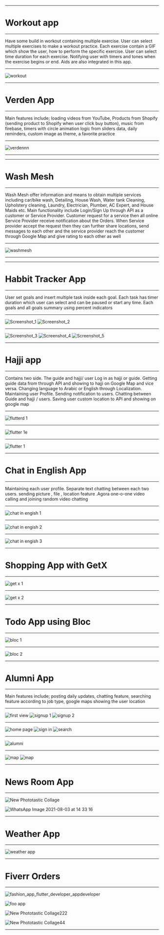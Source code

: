 
 
**********************************************************************************************************************************************************************
#                                                           Workout app
 **********************************************************************************************************************************************************************

Have some build in workout containing multiple exercise. User can select multiple exercises to make a workout practice. Each exercise contain a GIF which show the user, how to perform the specific exercise. User can select time duration for each exercise. Notifying user with timers and tones when the exercise begins or end. Aids are also integrated in this app.

 **********************************************************************************************************************************************************************
  

 ![workout](https://github.com/navidanchitrali/My-Portfolio/assets/48487470/9e7fae1a-ac94-4f91-b47d-a3d770e2bd55)


 
**********************************************************************************************************************************************************************


# Verden App

 **********************************************************************************************************************************************************************
Main features include;  loading videos from YouTube, Products from Shopify (sending product to Shopify when user click buy button), music from firebase, timers with circle animation logic from sliders data, daily reminders, custom image as theme, a favorite practice 

**********************************************************************************************************************************************************************
 
 
 ![verdennn](https://github.com/navidanchitrali/My-Portfolio/assets/48487470/b9841a63-e128-40b8-a90b-64982c31f987)


 
**********************************************************************************************************************************************************************

**********************************************************************************************************************************************************************


# Wash Mesh

 **********************************************************************************************************************************************************************
Wash Mesh offer information and means to obtain multiple services including car/bike wash, Detailing, House Wash, Water tank Cleaning, Upholstery cleaning, Laundry, Electrician, Plumber, AC Expert, and House Maids etc.
Main functionality include Login/Sign Up through API as a customer or Service Provider. Customer request for a service then all online Service Provider receive notification about the Orders. When Service provider accept the request then they can further share locations, send messages to each other and the service provider reach the customer through Google Map and give rating to each other as well
**********************************************************************************************************************************************************************
![washmesh](https://github.com/navidanchitrali/My-Portfolio/assets/48487470/5c98f697-4b4d-428b-b4a0-e0155413a6a4)

**********************************************************************************************************************************************************************
**********************************************************************************************************************************************************************
# Habbit Tracker App

**********************************************************************************************************************************************************************
User set goals and insert multiple task inside each goal. Each task has timer duration which user can select and can be paused or start any time. Each goals and all goals summary using percent indicators 

 ************************************************************************************************************************************************************  


![Screenshot_1](https://user-images.githubusercontent.com/48487470/190139825-f0a9286c-7aec-4ce7-babc-7015639f7671.jpg)   ![Screenshot_2](https://user-images.githubusercontent.com/48487470/190138984-69de267c-b7a9-49e4-890d-32522bb53b90.jpg)

**********************************************************************************************************************************************************************


![Screenshot_3](https://user-images.githubusercontent.com/48487470/190139567-098aae20-e2bd-49c4-adea-3746d1c43d94.jpg)    ![Screenshot_4](https://user-images.githubusercontent.com/48487470/190139690-b5b146a5-5d93-4a2e-adc4-4f049dc224b6.jpg)   ![Screenshot_5](https://user-images.githubusercontent.com/48487470/190139309-41c4ed57-cf7a-49aa-bf09-639def5c7ca7.jpg)

 
 ********************************************************************************************************************************************************************


 
#                                                           Hajji app

**********************************************************************************************************************************************************************

Contains two side. The guide and hajji/ user Log in as hajji or guide. Getting guide data from through API and showing to hajji on Google Map and vice versa. Changing language to Arabic or English through Localization. Maintaining user Profile. Sending notification to users. Chatting between Guide and hajji / users. Saving user custom location to API and showing on google map

 **********************************************************************************************************************************************************************
  
![flutterd 1](https://user-images.githubusercontent.com/48487470/191386925-3c80572a-9c4d-4ad9-82ef-8feb7c440123.jpg)

**********************************************************************************************************************************************************************

![flutter 1e](https://user-images.githubusercontent.com/48487470/191386972-a53258d5-819f-45d7-855d-c3d35277bbff.jpg)


**********************************************************************************************************************************************************************

![flutter 1](https://user-images.githubusercontent.com/48487470/191387006-bd2fadb4-0f5d-4896-bdd4-9848428b327c.jpg)



  *********************************************************************************************************************************************************************
 


 
#                                                         Chat in English App

**********************************************************************************************************************************************************************
Maintaining each user profile. Separate text chatting between each two users. sending picture , file , location feature .Agora one-o-one video calling and joining random video chatting

**********************************************************************************************************************************************************************
  


 
![chat in engish 1](https://user-images.githubusercontent.com/48487470/191489433-4cff3b2b-c232-4f1d-a075-512621cccc6c.jpg)

 *********************************************************************************************************************************************************************



![chat in engish 2](https://user-images.githubusercontent.com/48487470/191489841-bb8b7065-dd92-4973-bfd3-756e1403bf49.jpg)


 *********************************************************************************************************************************************************************
 
 
![chat in engish 3](https://user-images.githubusercontent.com/48487470/191491302-5dd84ab6-876b-4bff-b4f7-cbde14aec103.jpg)

  *********************************************************************************************************************************************************************

# Shopping App with GetX

**********************************************************************************************************************************************************************
 
 ![get x 1](https://user-images.githubusercontent.com/48487470/191508015-6e412ff7-b401-4a85-a320-930d65a8de0a.jpg)

 *********************************************************************************************************************************************************************
 

![get x 2](https://user-images.githubusercontent.com/48487470/191509002-99a7458c-d237-464a-a2ce-695ec88397e4.jpg)

 
 *********************************************************************************************************************************************************************

# Todo App using Bloc


********************************************************************************************************************************************************************
 
 ![bloc 1](https://user-images.githubusercontent.com/48487470/190872670-024555b3-b3a5-4b89-a306-58b10e93644f.jpg)


 *********************************************************************************************************************************************************************
 
       
  
 ![bloc 2](https://user-images.githubusercontent.com/48487470/190872705-89b9471a-d29f-499f-9556-3e5509260085.jpg)


 *********************************************************************************************************************************************************************

# Alumni App

**********************************************************************************************************************************************************************

Main features include; posting daily updates, chatting feature, searching feature according to job type, google maps showing the user location 

********************************************************************************************************************************************************************** 


 
![first view](https://user-images.githubusercontent.com/48487470/190634617-43f5c127-80d1-42a6-9523-308795866f63.jpg)     ![signup 1](https://user-images.githubusercontent.com/48487470/190634852-9e774fa4-9b75-43e2-82aa-dca7664220f7.png)         ![signup 2](https://user-images.githubusercontent.com/48487470/190634955-8608e7e9-6959-4829-8bcb-cffe42e330f6.png)

**********************************************************************************************************************************************************************
 

![home page](https://user-images.githubusercontent.com/48487470/190634406-8e85dc72-2a74-4b48-af2d-19058caf8439.jpg)    ![sign in](https://user-images.githubusercontent.com/48487470/190635342-db9dc4ce-cf4e-40e6-b264-b8c48ecce86d.png)  ![search](https://user-images.githubusercontent.com/48487470/190635414-86889b9e-c955-4570-93a9-18e5623584de.png) 

*********************************************************************************************************************************************************************
![alumni](https://user-images.githubusercontent.com/48487470/190873361-419af330-b35e-4f6d-9f27-d39864e998c3.jpg)


*********************************************************************************************************************************************************************

![map](https://user-images.githubusercontent.com/48487470/190635478-6558ff6d-ebbd-47f1-96cf-5650d6def53a.png)        ![map](https://user-images.githubusercontent.com/48487470/190873348-4ced3ffb-732c-4b0a-ba1a-9a77d67aebe9.png)


*********************************************************************************************************************************************************************
 
 # News Room App

**********************************************************************************************************************************************************************

![New Phototastic Collage](https://user-images.githubusercontent.com/48487470/230646997-d7dc4171-82ef-497d-b860-e4868f8d08bd.jpg)

![WhatsApp Image 2021-08-03 at 14 33 16](https://user-images.githubusercontent.com/48487470/230647236-baf46409-59c6-403d-87bd-4608648a363a.jpeg)


*********************************************************************************************************************************************************************
 
 # Weather App

**********************************************************************************************************************************************************************

![weather app](https://user-images.githubusercontent.com/48487470/230716081-640a2c69-893c-4f00-b5b8-f329ed4581ea.jpg)



*********************************************************************************************************************************************************************
 
 # Fiverr Orders

**********************************************************************************************************************************************************************
 
 ![fashion_app_flutter_developer_appdeveloper](https://user-images.githubusercontent.com/48487470/230650653-5fb5be86-81cc-4bb8-9b04-2e059c8e9859.jpg)


![foo app](https://user-images.githubusercontent.com/48487470/230650966-ade84d8f-5bc2-40e6-a141-2722c3af95e2.jpg)



![New Phototastic Collage222](https://user-images.githubusercontent.com/48487470/230650749-48f48fc6-47dd-43f1-a772-3d1e262f1f3c.jpg)



![New Phototastic Collage44](https://user-images.githubusercontent.com/48487470/230650768-1201a430-1448-497a-b65d-00016b10c2ec.jpg)


**********************************************************************************************************************************************************************
